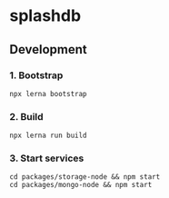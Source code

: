 # splashdb


## Development

### 1. Bootstrap

```
npx lerna bootstrap
```

### 2. Build
```
npx lerna run build
```

### 3. Start services

```
cd packages/storage-node && npm start
cd packages/mongo-node && npm start
```